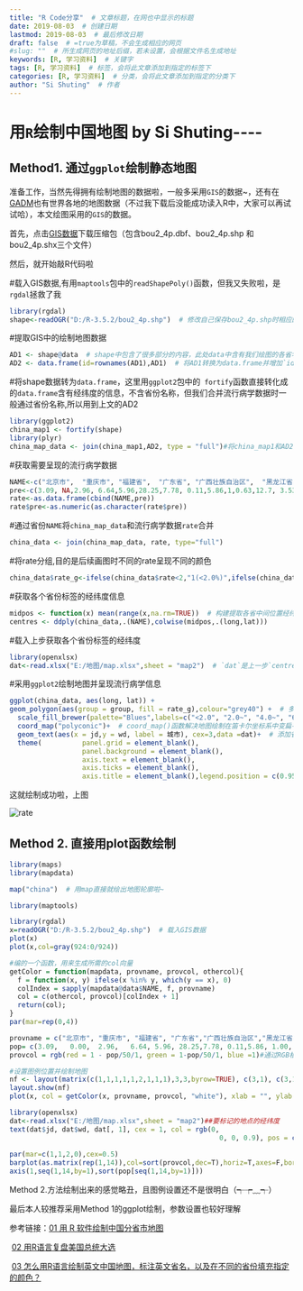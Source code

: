 ```yaml
---
title: "R Code分享"  # 文章标题，在网也中显示的标题
date: 2019-08-03  # 创建日期
lastmod: 2019-08-03  # 最后修改日期
draft: false  # =true为草稿，不会生成相应的网页
#slug: ""  # 所生成网页的地址后缀，若未设置，会根据文件名生成地址
keywords: [R, 学习资料]  # 关键字
tags: [R, 学习资料]  # 标签，会将此文章添加到指定的标签下
categories: [R, 学习资料]  # 分类，会将此文章添加到指定的分类下
author: "Si Shuting"  # 作者
---
```



# 用`R`绘制中国地图 by Si Shuting----

## Method1. 通过`ggplot`绘制静态地图

准备工作，当然先得拥有绘制地图的数据啦，一般多采用`GIS`的数据~，还有在[GADM](<https://gadm.org/download_country_v3.html>)也有世界各地的地图数据（不过我下载后没能成功读入R中，大家可以再试试哈），本文绘图采用的`GIS`的数据。

首先，点击[GIS数据](https://uploads.cosx.org/2009/07/chinaprovinceborderdata_tar_gz.zip)下载压缩包（包含bou2_4p.dbf、bou2_4p.shp 和 bou2_4p.shx三个文件）

然后，就开始敲R代码啦

#载入GIS数据,有用`maptools`包中的`readShapePoly()`函数，但我又失败啦，是`rgdal`拯救了我

```R
library(rgdal)   
shape<-readOGR("D:/R-3.5.2/bou2_4p.shp")  # 修改自己保存bou2_4p.shp时相应的路径
```

#提取GIS中的绘制地图数据

```R
AD1 <- shape@data  # shape中包含了很多部分的内容，此处data中含有我们绘图的各省名称NAME
AD2 <- data.frame(id=rownames(AD1),AD1)  # 将AD1转换为data.frame并增加`id
```

#将shape数据转为`data.frame`，这里用`ggplot2`包中的` fortify`函数直接转化成的`data.frame`含有经纬度的信息，不含省份名称，但我们合并流行病学数据时一般通过省份名称,所以用到上文的AD2

```R
library(ggplot2)
china_map1 <- fortify(shape)  
library(plyr)
china_map_data <- join(china_map1,AD2, type = "full")#将china_map1和AD2通过此前增加的id合并，得到含省份名称的经纬度数据
```

#获取需要呈现的流行病学数据

```R
NAME<-c("北京市",  "重庆市", "福建省",  "广东省", "广西壮族自治区",  "黑龙江省",  "河南省",  "湖北省", "江西省",  "吉林省",  "上海市",  "天津市", "新疆维吾尔自治区", "浙江省", "安徽省",  "甘肃省",  "贵州省",  "海南省",  "河北省",  "湖南省", "江苏省",   "辽宁省", "内蒙古自治区", "宁夏回族自治区",  "青海省",   "山东省", "山西省",  "陕西省","四川省", "台湾省", "西藏自治区",  "香港特别行政区",  "云南省")
pre<-c(3.09, NA,2.96, 6.64,5.96,28.25,7.78, 0.11,5.86,1,0.63,12.7, 3.53,4.3,NA,NA,NA,NA,NA,NA,NA,NA,NA,NA,NA,NA,NA,NA,NA,NA,NA,NA,NA)
rate<-as.data.frame(cbind(NAME,pre))  
rate$pre<-as.numeric(as.character(rate$pre))
```

#通过省份`NAME`将`china_map_data`和流行病学数据`rate`合并

```R
china_data <- join(china_map_data, rate, type="full")
```

#将rate分组,目的是后续画图时不同的rate呈现不同的颜色

```R
china_data$rate_g<-ifelse(china_data$rate<2,"1(<2.0%)",ifelse(china_data$rate<4,"2(2.0-4.0%)",ifelse(china_data$rate<6,"3(4.0-6.0%)",ifelse(china_data$rate<8,"4(6.0-8.0%)",ifelse(china_data$rate<15,"5(8.0-15.0%)","6(15.0-50.0%)")))))
```

#获取各个省份标签的经纬度信息

```R
midpos <- function(x) mean(range(x,na.rm=TRUE))  # 构建提取各省中间位置经纬度的函数
centres <- ddply(china_data,.(NAME),colwise(midpos,.(long,lat)))
```

#载入上步获取各个省份标签的经纬度

```R
library(openxlsx)
dat<-read.xlsx("E:/地图/map.xlsx",sheet = "map2")  # `dat`是上一步`centres `中选取的要标签的省份名称的经纬度，并根据实际成图情况进行微调
```

#采用`ggplot2`绘制地图并呈现流行病学信息

```R
ggplot(china_data, aes(long, lat)) +  
geom_polygon(aes(group = group, fill = rate_g),colour="grey40") +  # 多边形  
  scale_fill_brewer(palette="Blues",labels=c("<2.0", "2.0~", "4.0~", "6.0~", "8.0~", "15.0~","no data"),labs(fill="Detection rate,% "))+  
  coord_map("polyconic")+  # coord_map()函数解决地图绘制在笛卡尔坐标系中变扁平的问题
  geom_text(aes(x = jd,y = wd, label = 城市), cex=3,data =dat)+  # 添加省份名称标签
  theme(          panel.grid = element_blank(),         
                  panel.background = element_blank(),         
                  axis.text = element_blank(),         
                  axis.ticks = element_blank(),         
                  axis.title = element_blank(),legend.position = c(0.95,0.5))
```

这就绘制成功啦，上图

![rate](用r绘制地图.assets/rate.png)

##  Method 2. 直接用plot函数绘制

```R
library(maps)
library(mapdata)

map("china")  # 用map直接就绘出地图轮廓啦~ 

library(maptools)

library(rgdal)
x=readOGR("D:/R-3.5.2/bou2_4p.shp")  # 载入GIS数据
plot(x)
plot(x,col=gray(924:0/924))
```

```R
#编的一个函数，用来生成所需的col向量
getColor = function(mapdata, provname, provcol, othercol){
  f = function(x, y) ifelse(x %in% y, which(y == x), 0)
  colIndex = sapply(mapdata@data$NAME, f, provname)
  col = c(othercol, provcol)[colIndex + 1]
  return(col);
}
par(mar=rep(0,4))

provname = c("北京市", "重庆市", "福建省", "广东省","广西壮族自治区","黑龙江省","河南省","湖北省 ","江西省","吉林省","上海市","天津市","新疆维吾尔自治区","浙江省")
pop= c(3.09,   0.00,  2.96,   6.64, 5.96, 28.25,7.78, 0.11,5.86, 1.00, 0.63,12.70,  3.53,4.30)
provcol = rgb(red = 1 - pop/50/1, green = 1-pop/50/1, blue =1)#通过RGB根据本数据设置渐变色，其中50为各亚组中最大的值方便组建比较
```

```R
#设置图例位置并绘制地图
nf <- layout(matrix(c(1,1,1,1,1,2,1,1,1),3,3,byrow=TRUE), c(3,1), c(3,1), TRUE)
layout.show(nf)
plot(x, col = getColor(x, provname, provcol, "white"), xlab = "", ylab = "")

library(openxlsx)
dat<-read.xlsx("E:/地图/map.xlsx",sheet = "map2")##要标记的地点的经纬度
text(dat$jd, dat$wd, dat[, 1], cex = 1, col = rgb(0,
                                                    0, 0, 0.9), pos = c(2, 4, 4, 4, 3, 4, 2, 3, 4, 2, 4, 2, 2,
                                                                        4, 3, 2, 1, 3, 1, 1, 2, 3, 2, 2, 1, 2, 4, 3, 1, 2, 2, 4, 4, 2))
par(mar=c(1,1,2,0),cex=0.5)
barplot(as.matrix(rep(1,14)),col=sort(provcol,dec=T),horiz=T,axes=F,border = NA )
axis(1,seq(1,14,by=1),sort(pop[seq(1,14,by=1)]))
```



Method 2.方法绘制出来的感觉略丑，且图例设置还不是很明白（┭┮﹏┭）

最后本人较推荐采用Method 1的ggplot绘制，参数设置也较好理解



参考链接：[01 用 R 软件绘制中国分省市地图](<https://cosx.org/2009/07/drawing-china-map-using-r/>)

​                   [02 用R语言复盘美国总统大选](<https://zhuanlan.zhihu.com/p/23615582>)

​                  [03 怎么用R语言绘制英文中国地图，标注英文省名，以及在不同的省份填充指定的颜色？](<https://www.zhihu.com/question/41230152>)

 



